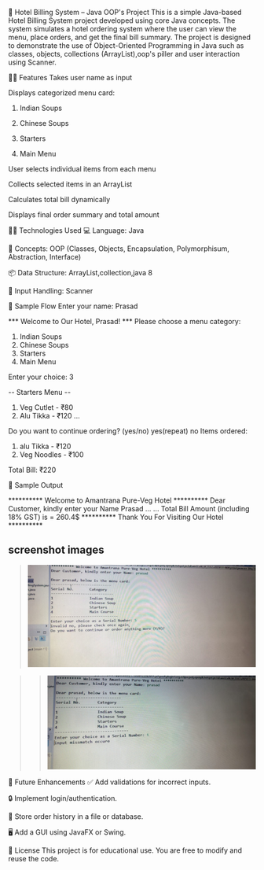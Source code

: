 🏨 Hotel Billing System – Java OOP's Project
This is a simple Java-based Hotel Billing System project developed using core Java concepts. The system simulates a hotel ordering system where the user can view the menu, place orders, and get the final bill summary. The project is designed to demonstrate the use of Object-Oriented Programming in Java such as classes, objects, collections (ArrayList),oop's piller and user interaction using Scanner.

👨‍💻 Features
Takes user name as input

Displays categorized menu card:

1. Indian Soups

2. Chinese Soups

3. Starters

4. Main Menu

User selects individual items from each menu

Collects selected items in an ArrayList

Calculates total bill dynamically

Displays final order summary and total amount

🧑‍💻 Technologies Used
💻 Language: Java

🧠 Concepts: OOP (Classes, Objects, Encapsulation, Polymorphisum, Abstraction, Interface)

📦 Data Structure: ArrayList,collection,java 8

🔣 Input Handling: Scanner

🧾 Sample Flow
Enter your name: Prasad

*** Welcome to Our Hotel, Prasad! ***
Please choose a menu category:
1. Indian Soups
2. Chinese Soups
3.  Starters
4. Main Menu

Enter your choice: 3

-- Starters Menu --
1. Veg Cutlet - ₹80
2. Alu Tikka - ₹120
...

Do you want to continue ordering? (yes/no)
yes(repeat)
no
Items ordered:
1. alu Tikka - ₹120
2. Veg Noodles - ₹100

Total Bill: ₹220

🧾 Sample Output

********** Welcome to Amantrana Pure-Veg Hotel **********
Dear Customer, kindly enter your Name
Prasad
...
...
Total Bill Amount (including 18% GST) is = 260.4$
**********  Thank You For Visiting Our Hotel **********


## screenshot images

>  ![  first image ](images/firstImage.jpeg)
> 

> >  ![  input missmatch error   ](images/inputmissmatch.jpeg)


🚀 Future Enhancements
✅ Add validations for incorrect inputs.

🔒 Implement login/authentication.

💾 Store order history in a file or database.

🖥️ Add a GUI using JavaFX or Swing.

📜 License
This project is for educational use. You are free to modify and reuse the code.
